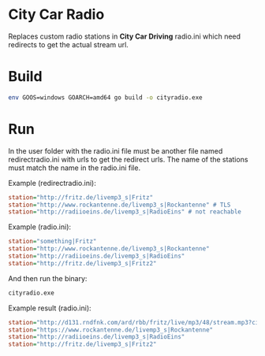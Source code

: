 # City Car Radio
Replaces custom radio stations in **City Car Driving** radio.ini which need redirects to get the actual stream url.

# Build

```bash
env GOOS=windows GOARCH=amd64 go build -o cityradio.exe
```

# Run

In the user folder with the radio.ini file must be another file named redirectradio.ini with urls to get the redirect 
urls. The name of the stations must match the name in the radio.ini file.  

Example (redirectradio.ini):  
```ini
station="http://fritz.de/livemp3_s|Fritz" 
station="http://www.rockantenne.de/livemp3_s|Rockantenne" # TLS
station="http://radiioeins.de/livemp3_s|RadioEins" # not reachable
```
Example (radio.ini):
```ini
station="something|Fritz"
station="http://www.rockantenne.de/livemp3_s|Rockantenne"
station="http://radiioeins.de/livemp3_s|RadioEins"
station="http://fritz.de/livemp3_s|Fritz2"
```
And then run the binary:
```bat
cityradio.exe
```
Example result (radio.ini):
```ini
station="http://d131.rndfnk.com/ard/rbb/fritz/live/mp3/48/stream.mp3?cid=01FC1WK1H1KDC5EBKW5Z191BW4&sid=2Nq7ZZ2uDctGS94qKfIEBRAhPCZ&token=bl5ZLHZIZ0jbwt4qIVJADvl5njKyn9UIwcFHhEGpTno&tvf=XFbh8S78URdkMTMxLnJuZGZuay5jb20|Fritz"
station="https://www.rockantenne.de/livemp3_s|Rockantenne"
station="http://radiioeins.de/livemp3_s|RadioEins"
station="http://fritz.de/livemp3_s|Fritz2"
```